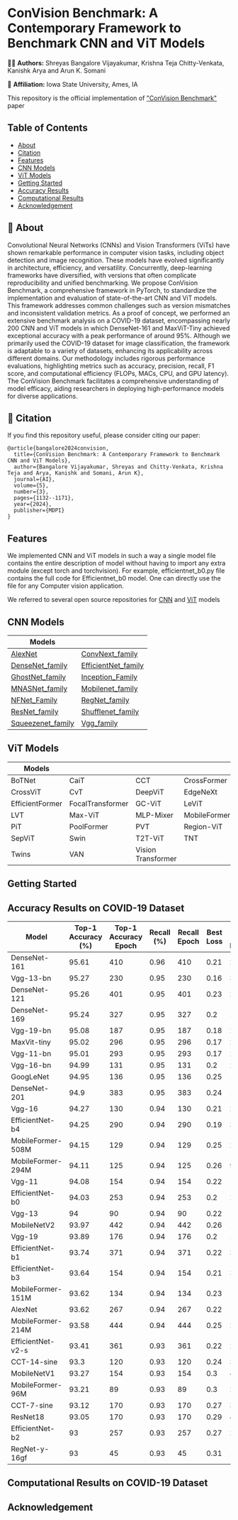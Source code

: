 # ConVision Benchmark: A Contemporary Framework to Benchmark CNN and ViT Models
 
 🧑‍💻 **Authors:** Shreyas Bangalore Vijayakumar, Krishna Teja Chitty-Venkata, Kanishk Arya and Arun K. Somani

🏣 **Affiliation:** Iowa State University, Ames, IA

This repository is the official implementation of ["ConVision Benchmark"](https://www.mdpi.com/2673-2688/5/3/56) paper 




## Table of Contents

- [About](#-about)
- [Citation](#-citation)
- [Features](#features)
- [CNN Models](#cnn-models)
- [ViT Models](#vit-models)
- [Getting Started](#getting-started)
- [Accuracy Results](#accuracy-results-on-covid-19-dataset)
- [Computational Results](#computational-results-on-covid-19-dataset)
- [Acknowledgement](#acknowledgement)











## 📌 About
Convolutional Neural Networks (CNNs) and Vision Transformers (ViTs) have shown remarkable performance in computer vision tasks, including object detection and image recognition. These models have evolved significantly in architecture, efficiency, and versatility. Concurrently, deep-learning frameworks have diversified, with versions that often complicate reproducibility and unified benchmarking. We propose ConVision Benchmark, a comprehensive framework in PyTorch, to standardize the implementation and evaluation of state-of-the-art CNN and ViT models. This framework addresses common challenges such as version mismatches and inconsistent validation metrics. As a proof of concept, we performed an extensive benchmark analysis on a COVID-19 dataset, encompassing nearly 200 CNN and ViT models in which DenseNet-161 and MaxViT-Tiny achieved exceptional accuracy with a peak performance of around 95%. Although we primarily used the COVID-19 dataset for image classification, the framework is adaptable to a variety of datasets, enhancing its applicability across different domains. Our methodology includes rigorous performance evaluations, highlighting metrics such as accuracy, precision, recall, F1 score, and computational efficiency (FLOPs, MACs, CPU, and GPU latency). The ConVision Benchmark facilitates a comprehensive understanding of model efficacy, aiding researchers in deploying high-performance models for diverse applications.



## 📌 Citation
If you find this repository useful, please consider citing our paper:

```
@article{bangalore2024convision,
  title={ConVision Benchmark: A Contemporary Framework to Benchmark CNN and ViT Models},
  author={Bangalore Vijayakumar, Shreyas and Chitty-Venkata, Krishna Teja and Arya, Kanishk and Somani, Arun K},
  journal={AI},
  volume={5},
  number={3},
  pages={1132--1171},
  year={2024},
  publisher={MDPI}
}
```

## Features


We implemented CNN and ViT models in such a way a single model file contains the entire description of model without having to import any extra module (except torch and torchvision). For example, efficientnet_b0.py file contains the full code for Efficientnet_b0 model. One can directly use the file for any Computer vision application.  


We referred to several open source repositories for [CNN](https://github.com/pytorch/vision/tree/main/torchvision/models) and [ViT](https://github.com/lucidrains/vit-pytorch) models 


## CNN Models

| Models |   |
|-----------------------------------------------------------------------------------|----------------------------------------|
| [AlexNet](Models/CNN_Models/AlexNet) | [ConvNext_family](Models/CNN_Models/ConvNext_family) |
| [DenseNet_family](Models/CNN_Models/DenseNet_family) | [EfficientNet_family](Models/CNN_Models/EfficientNet_family) |
| [GhostNet_family](Models/CNN_Models/GhostNet_family) | [Inception_Family](Models/CNN_Models/Inception_Family) |
| [MNASNet_family](Models/CNN_Models/MNASNet_family) | [Mobilenet_family](Models/CNN_Models/Mobilenet_family) |
| [NFNet_Family](Models/CNN_Models/NFNet_Family) | [RegNet_family](Models/CNN_Models/RegNet_family) |
| [ResNet_family](Models/CNN_Models/ResNet_family) | [Shufflenet_family](Models/CNN_Models/Shufflenet_family) |
| [Squeezenet_family](Models/CNN_Models/Squeezenet_family) | [Vgg_family](Models/CNN_Models/Vgg_family) |



## ViT Models
| Models |   |  |  |
|----------------------------------------------|---------------------------------------|--------------------------------------------------------------------|------------------------------------------|
| BoTNet       | CaiT  | CCT  | CrossFormer |
| CrossViT | CvT | DeepViT  | EdgeNeXt |
| EfficientFormer | FocalTransformer | GC-ViT | LeViT |
| LVT | Max-ViT | MLP-Mixer | MobileFormer |
| PiT  | PoolFormer | PVT  | Region-ViT  |
| SepViT | Swin | T2T-ViT  | TNT |
| Twins | VAN | Vision Transformer | | 


## Getting Started





## Accuracy Results on COVID-19 Dataset


<!-- | Model-Name | Best-Top-1 | Best-F1-score | Best-Loss | Best-Precision | Best-Recall | Best-FPR | Best-FNR | Best-MCC | MACs | FLOPS | Number-of-Parameters | CPU-latency | GPU-latency  |
| --- | --- | --- | --- | --- | --- | --- | --- | --- | --- | --- | --- | --- | --- |
| ResNet18 |  |  |  |  |  |  |  | | |  |  |  |  | -->


| Model    | Top-1 Accuracy (\%) | Top-1 Accuracy Epoch | Recall (\%) | Recall Epoch | Best Loss | Best Loss Epoch |
|-------------------|------------------------------|-------------------------------|----------------------|-----------------------|--------------------|--------------------------|
| DenseNet-161      | 95.61                        | 410                           | 0.96                 | 410                   | 0.21               | 226                      |
| Vgg-13-bn         | 95.27                        | 230                           | 0.95                 | 230                   | 0.16               | 39                       |
| DenseNet-121      | 95.26                        | 401                           | 0.95                 | 401                   | 0.23               | 204                      |
| DenseNet-169      | 95.24                        | 327                           | 0.95                 | 327                   | 0.2                | 12                       |
| Vgg-19-bn         | 95.08                        | 187                           | 0.95                 | 187                   | 0.18               | 24                       |
| MaxVit-tiny       | 95.02                        | 296                           | 0.95                 | 296                   | 0.17               | 26                       |
| Vgg-11-bn         | 95.01                        | 293                           | 0.95                 | 293                   | 0.17               | 27                       |
| Vgg-16-bn         | 94.99                        | 131                           | 0.95                 | 131                   | 0.2                | 28                       |
| GoogLeNet         | 94.95                        | 136                           | 0.95                 | 136                   | 0.25               | 16                       |
| DenseNet-201      | 94.9                         | 383                           | 0.95                 | 383                   | 0.24               | 11                       |
| Vgg-16            | 94.27                        | 130                           | 0.94                 | 130                   | 0.21               | 20                       |
| EfficientNet-b4   | 94.25                        | 290                           | 0.94                 | 290                   | 0.19               | 30                       |
| MobileFormer-508M | 94.15                        | 129                           | 0.94                 | 129                   | 0.25               | 24                       |
| MobileFormer-294M | 94.11                        | 125                           | 0.94                 | 125                   | 0.26               | 9                        |
| Vgg-11            | 94.08                        | 154                           | 0.94                 | 154                   | 0.22               | 12                       |
| EfficientNet-b0   | 94.03                        | 253                           | 0.94                 | 253                   | 0.2                | 26                       |
| Vgg-13            | 94                           | 90                            | 0.94                 | 90                    | 0.22               | 11                       |
| MobileNetV2       | 93.97                        | 442                           | 0.94                 | 442                   | 0.26               | 17                       |
| Vgg-19            | 93.89                        | 176                           | 0.94                 | 176                   | 0.2                | 17                       |
| EfficientNet-b1   | 93.74                        | 371                           | 0.94                 | 371                   | 0.22               | 31                       |
| EfficientNet-b3   | 93.64                        | 154                           | 0.94                 | 154                   | 0.21               | 31                       |
| MobileFormer-151M | 93.62                        | 134                           | 0.94                 | 134                   | 0.23               | 16                       |
| AlexNet           | 93.62                        | 267                           | 0.94                 | 267                   | 0.22               | 19                       |
| MobileFormer-214M | 93.58                        | 444                           | 0.94                 | 444                   | 0.25               | 22                       |
| EfficientNet-v2-s | 93.41                        | 361                           | 0.93                 | 361                   | 0.22               | 28                       |
| CCT-14-sine       | 93.3                         | 120                           | 0.93                 | 120                   | 0.24               | 33                       |
| MobileNetV1       | 93.27                        | 154                           | 0.93                 | 154                   | 0.3                | 460                      |
| MobileFormer-96M  | 93.21                        | 89                            | 0.93                 | 89                    | 0.3                | 26                       |
| CCT-7-sine        | 93.12                        | 170                           | 0.93                 | 170                   | 0.27               | 30                       |
| ResNet18          | 93.05                        | 170                           | 0.93                 | 170                   | 0.29               | 443                      |
| EfficientNet-b2   | 93                           | 257                           | 0.93                 | 257                   | 0.27               | 26                       |
| RegNet-y-16gf     | 93                           | 45                            | 0.93                 | 45                    | 0.31               | 11                       |



## Computational Results on COVID-19 Dataset



## Acknowledgement